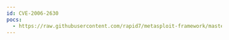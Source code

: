 ```yaml
---
id: CVE-2006-2630
pocs:
  - https://raw.githubusercontent.com/rapid7/metasploit-framework/master/modules/exploits/windows/antivirus/symantec_rtvscan.rb
---
```

